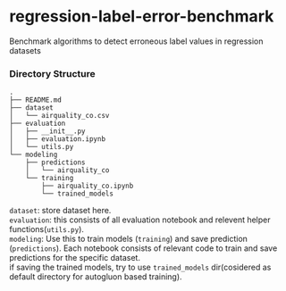 # regression-label-error-benchmark
Benchmark algorithms to detect erroneous label values in regression datasets

### Directory Structure
```
.
├── README.md
├── dataset
│   └── airquality_co.csv
├── evaluation
│   ├── __init__.py
│   ├── evaluation.ipynb
│   └── utils.py
└── modeling
    ├── predictions
    │   └── airquality_co
    └── training
        ├── airquality_co.ipynb
        └── trained_models
```
`dataset`: store dataset here. \
`evaluation`: this consists of all evaluation notebook and relevent helper functions(`utils.py`). \
`modeling`: Use this to train models (`training`) and save prediction (`predictions`). Each notebook consists of relevant code to train and save predictions for the specific dataset. \
if saving the trained models, try to use `trained_models` dir(cosidered as default directory for autogluon based training).